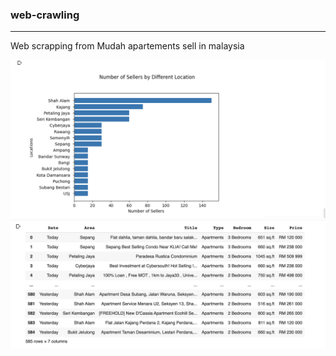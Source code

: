 ###  web-crawling

----------------- 
Web scrapping from Mudah apartements sell in malaysia


![](https://github.com/Mahamatnour/web-crawling/blob/master/Screenshot%202020-03-26%20at%203.10.35%20AM.png)
![](https://github.com/Mahamatnour/web-crawling/blob/master/Screenshot%202020-03-26%20at%203.11.00%20AM.png)
